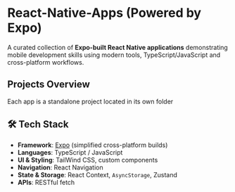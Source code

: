 # React-Native-Apps (Powered by Expo)

A curated collection of **Expo-built React Native applications** demonstrating mobile development skills using modern tools, TypeScript/JavaScript and cross-platform workflows.

## Projects Overview

Each app is a standalone project located in its own folder

## 🛠 Tech Stack

- **Framework**: [Expo](https://expo.dev) (simplified cross-platform builds) 
- **Languages**: TypeScript / JavaScript  
- **UI & Styling**: TailWind CSS, custom components 
- **Navigation**: React Navigation  
- **State & Storage**: React Context, `AsyncStorage`, Zustand  
- **APIs**: RESTful fetch
